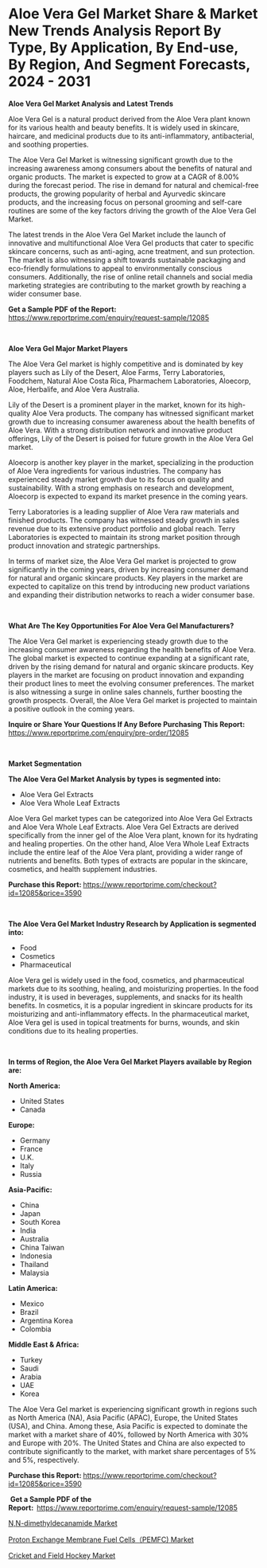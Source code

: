 <p><h1>Aloe Vera Gel Market Share & Market New Trends Analysis Report By Type, By Application, By End-use, By Region, And Segment Forecasts, 2024 - 2031</h1></p><p><strong>Aloe Vera Gel Market Analysis and Latest Trends</strong></p>
<p><p>Aloe Vera Gel is a natural product derived from the Aloe Vera plant known for its various health and beauty benefits. It is widely used in skincare, haircare, and medicinal products due to its anti-inflammatory, antibacterial, and soothing properties.</p><p>The Aloe Vera Gel Market is witnessing significant growth due to the increasing awareness among consumers about the benefits of natural and organic products. The market is expected to grow at a CAGR of 8.00% during the forecast period. The rise in demand for natural and chemical-free products, the growing popularity of herbal and Ayurvedic skincare products, and the increasing focus on personal grooming and self-care routines are some of the key factors driving the growth of the Aloe Vera Gel Market.</p><p>The latest trends in the Aloe Vera Gel Market include the launch of innovative and multifunctional Aloe Vera Gel products that cater to specific skincare concerns, such as anti-aging, acne treatment, and sun protection. The market is also witnessing a shift towards sustainable packaging and eco-friendly formulations to appeal to environmentally conscious consumers. Additionally, the rise of online retail channels and social media marketing strategies are contributing to the market growth by reaching a wider consumer base.</p></p>
<p><strong>Get a Sample PDF of the Report:&nbsp;</strong> <a href="https://www.reportprime.com/enquiry/request-sample/12085">https://www.reportprime.com/enquiry/request-sample/12085</a></p>
<p>&nbsp;</p>
<p><strong>Aloe Vera Gel Major Market Players</strong></p>
<p><p>The Aloe Vera Gel market is highly competitive and is dominated by key players such as Lily of the Desert, Aloe Farms, Terry Laboratories, Foodchem, Natural Aloe Costa Rica, Pharmachem Laboratories, Aloecorp, Aloe, Herbalife, and Aloe Vera Australia.</p><p>Lily of the Desert is a prominent player in the market, known for its high-quality Aloe Vera products. The company has witnessed significant market growth due to increasing consumer awareness about the health benefits of Aloe Vera. With a strong distribution network and innovative product offerings, Lily of the Desert is poised for future growth in the Aloe Vera Gel market.</p><p>Aloecorp is another key player in the market, specializing in the production of Aloe Vera ingredients for various industries. The company has experienced steady market growth due to its focus on quality and sustainability. With a strong emphasis on research and development, Aloecorp is expected to expand its market presence in the coming years.</p><p>Terry Laboratories is a leading supplier of Aloe Vera raw materials and finished products. The company has witnessed steady growth in sales revenue due to its extensive product portfolio and global reach. Terry Laboratories is expected to maintain its strong market position through product innovation and strategic partnerships.</p><p>In terms of market size, the Aloe Vera Gel market is projected to grow significantly in the coming years, driven by increasing consumer demand for natural and organic skincare products. Key players in the market are expected to capitalize on this trend by introducing new product variations and expanding their distribution networks to reach a wider consumer base.</p></p>
<p>&nbsp;</p>
<p><strong>What Are The Key Opportunities For Aloe Vera Gel Manufacturers?</strong></p>
<p><p>The Aloe Vera Gel market is experiencing steady growth due to the increasing consumer awareness regarding the health benefits of Aloe Vera. The global market is expected to continue expanding at a significant rate, driven by the rising demand for natural and organic skincare products. Key players in the market are focusing on product innovation and expanding their product lines to meet the evolving consumer preferences. The market is also witnessing a surge in online sales channels, further boosting the growth prospects. Overall, the Aloe Vera Gel market is projected to maintain a positive outlook in the coming years.</p></p>
<p><strong>Inquire or Share Your Questions If Any Before Purchasing This Report:</strong> <a href="https://www.reportprime.com/enquiry/pre-order/12085">https://www.reportprime.com/enquiry/pre-order/12085</a></p>
<p>&nbsp;</p>
<p><strong>Market Segmentation</strong></p>
<p><strong>The Aloe Vera Gel Market Analysis by types is segmented into:</strong></p>
<p><ul><li>Aloe Vera Gel Extracts</li><li>Aloe Vera Whole Leaf Extracts</li></ul></p>
<p><p>Aloe Vera Gel market types can be categorized into Aloe Vera Gel Extracts and Aloe Vera Whole Leaf Extracts. Aloe Vera Gel Extracts are derived specifically from the inner gel of the Aloe Vera plant, known for its hydrating and healing properties. On the other hand, Aloe Vera Whole Leaf Extracts include the entire leaf of the Aloe Vera plant, providing a wider range of nutrients and benefits. Both types of extracts are popular in the skincare, cosmetics, and health supplement industries.</p></p>
<p><strong>Purchase this Report:&nbsp;</strong><a href="https://www.reportprime.com/checkout?id=12085&price=3590">https://www.reportprime.com/checkout?id=12085&price=3590</a></p>
<p>&nbsp;</p>
<p><strong>The Aloe Vera Gel Market Industry Research by Application is segmented into:</strong></p>
<p><ul><li>Food</li><li>Cosmetics</li><li>Pharmaceutical</li></ul></p>
<p><p>Aloe Vera gel is widely used in the food, cosmetics, and pharmaceutical markets due to its soothing, healing, and moisturizing properties. In the food industry, it is used in beverages, supplements, and snacks for its health benefits. In cosmetics, it is a popular ingredient in skincare products for its moisturizing and anti-inflammatory effects. In the pharmaceutical market, Aloe Vera gel is used in topical treatments for burns, wounds, and skin conditions due to its healing properties.</p></p>
<p>&nbsp;</p>
<p><strong>In terms of Region, the Aloe Vera Gel Market Players available by Region are:</strong></p>
<p>
    <p> <strong> North America: </strong>
        <ul>
            <li>United States</li>
            <li>Canada</li>
        </ul>
        </p> 
    <p> <strong> Europe: </strong>
        <ul>
            <li>Germany</li>
            <li>France</li>
            <li>U.K.</li>
            <li>Italy</li>
            <li>Russia</li>
        </ul>
        </p> 
    <p> <strong> Asia-Pacific: </strong>
        <ul>
            <li>China</li>
            <li>Japan</li>
            <li>South Korea</li>
            <li>India</li>
            <li>Australia</li>
            <li>China Taiwan</li>
            <li>Indonesia</li>
            <li>Thailand</li>
            <li>Malaysia</li>
        </ul>
        </p> 
    <p> <strong> Latin America: </strong>
        <ul>
            <li>Mexico</li>
            <li>Brazil</li>
            <li>Argentina Korea</li>
            <li>Colombia</li>
        </ul>
        </p> 
    <p> <strong> Middle East & Africa: </strong>
        <ul>
            <li>Turkey</li>
            <li>Saudi</li>
            <li>Arabia</li>
            <li>UAE</li>
            <li>Korea</li>
        </ul>
    </p>
    </p>
<p><p>The Aloe Vera Gel market is experiencing significant growth in regions such as North America (NA), Asia Pacific (APAC), Europe, the United States (USA), and China. Among these, Asia Pacific is expected to dominate the market with a market share of 40%, followed by North America with 30% and Europe with 20%. The United States and China are also expected to contribute significantly to the market, with market share percentages of 5% and 5%, respectively.</p></p>
<p><strong>Purchase this Report: </strong><a href="https://www.reportprime.com/checkout?id=12085&price=3590">https://www.reportprime.com/checkout?id=12085&price=3590</a></p>
<p>&nbsp;<strong>Get a Sample PDF of the Report:&nbsp;&nbsp;</strong><a href="https://www.reportprime.com/enquiry/request-sample/12085">https://www.reportprime.com/enquiry/request-sample/12085</a></p>
<p><strong></strong></p>
<p><p><a href="https://view.publitas.com/reportprime-1/n-n-dimethyldecanamide-market-with-the-goal-of-estimating-the-market-size-and-future-growth-potential-of-various-market-segments-based-on-component-applications-end-user-and-region/">N,N-dimethyldecanamide Market</a></p><p><a href="https://view.publitas.com/reportprime-1/proton-exchange-membrane-fuel-cells-pemfc-market-research-report-provides-critical-insights-that-can-help-shape-business-development-and-investment-strategies/">Proton Exchange Membrane Fuel Cells（PEMFC) Market</a></p><p><a href="https://view.publitas.com/reportprime-1/cricket-and-field-hockey-market-size-market-trends-and-growth-outlook-forecasted-for-period-from-2023-to-2030/">Cricket and Field Hockey Market</a></p></p>